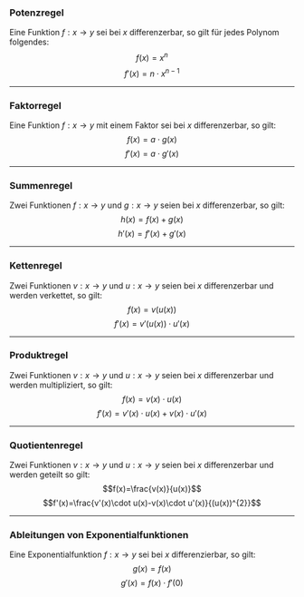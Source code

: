 ### Potenzregel
Eine Funktion $f:x\rightarrow y$ sei bei $x$ differenzerbar, so gilt für jedes Polynom folgendes: $$f(x)=x^{n}$$
$$f'(x)=n\cdot x^{n-1}$$

---
### Faktorregel
Eine Funktion $f:x\rightarrow y$ mit einem Faktor sei bei $x$ differenzerbar, so gilt:
$$f(x)=a\cdot g(x)$$
$$f'(x)=a\cdot g'(x)$$

---
### Summenregel
Zwei Funktionen $f:x\rightarrow y$ und $g:x\rightarrow y$ seien bei $x$ differenzerbar, so gilt: $$h(x)=f(x)+g(x)$$
$$h'(x)=f'(x)+g'(x)$$

---
### Kettenregel
Zwei Funktionen $v:x\rightarrow y$ und $u:x\rightarrow y$ seien bei $x$ differenzerbar und werden verkettet, so gilt: $$f(x)=v(u(x))$$
$$f'(x)=v'(u(x))\cdot u'(x)$$

---
### Produktregel
Zwei Funktionen $v:x\rightarrow y$ und $u:x\rightarrow y$ seien bei $x$ differenzerbar und werden multipliziert, so gilt:
$$f(x)=v(x)\cdot u(x)$$
$$f'(x)=v'(x)\cdot u(x)+v(x)\cdot u'(x)$$

---
### Quotientenregel
Zwei Funktionen $v:x\rightarrow y$ und $u:x\rightarrow y$ seien bei $x$ differenzerbar und werden geteilt so gilt:
$$f(x)=\frac{v(x)}{u(x)}$$
$$f'(x)=\frac{v'(x)\cdot u(x)-v(x)\cdot u'(x)}{(u(x))^{2}}$$

---
### Ableitungen von Exponentialfunktionen
Eine Exponentialfunktion $f:x\rightarrow y$ sei bei $x$ differenzierbar, so gilt:
$$g(x)=f(x)$$
$$g'(x)=f(x)\cdot f'(0)$$
